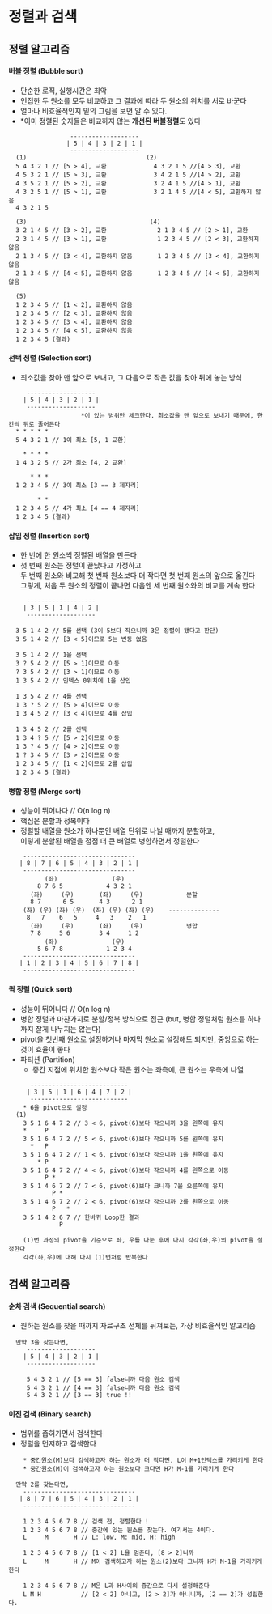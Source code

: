 # 정렬과 검색 

## 정렬 알고리즘
#### 버블 정렬 (Bubble sort)
  - 단순한 로직, 실행시간은 최악
  - 인접한 두 원소를 모두 비교하고 그 결과에 따라 두 원소의 위치를 서로 바꾼다
  - 얼마나 비효율적인지 밑의 그림을 보면 알 수 있다.
  - *이미 정렬된 숫자들은 비교하지 않는 **개선된 버블정렬**도 있다
```
                 -------------------
                | 5 | 4 | 3 | 2 | 1 |
                 -------------------
  (1)                                 (2)
  5 4 3 2 1 // [5 > 4], 교환             4 3 2 1 5 //[4 > 3], 교환
  4 5 3 2 1 // [5 > 3], 교환             3 4 2 1 5 //[4 > 2], 교환
  4 3 5 2 1 // [5 > 2], 교환             3 2 4 1 5 //[4 > 1], 교환
  4 3 2 5 1 // [5 > 1], 교환             3 2 1 4 5 //[4 < 5], 교환하지 않음
  4 3 2 1 5
  
  (3)                                  (4)
  3 2 1 4 5 // [3 > 2], 교환              2 1 3 4 5 // [2 > 1], 교환
  2 3 1 4 5 // [3 > 1], 교환              1 2 3 4 5 // [2 < 3], 교환하지 않음
  2 1 3 4 5 // [3 < 4], 교환하지 않음       1 2 3 4 5 // [3 < 4], 교환하지 않음
  2 1 3 4 5 // [4 < 5], 교환하지 않음       1 2 3 4 5 // [4 < 5], 교환하지 않음

  (5)
  1 2 3 4 5 // [1 < 2], 교환하지 않음
  1 2 3 4 5 // [2 < 3], 교환하지 않음
  1 2 3 4 5 // [3 < 4], 교환하지 않음
  1 2 3 4 5 // [4 < 5], 교환하지 않음
  1 2 3 4 5 (결과)
```

#### 선택 정렬 (Selection sort)
  - 최소값을 찾아 맨 앞으로 보내고, 그 다음으로 작은 값을 찾아 뒤에 놓는 방식
```
     -------------------
    | 5 | 4 | 3 | 2 | 1 |
     -------------------
     				*이 있는 범위만 체크한다. 최소값을 맨 앞으로 보내기 때문에, 한 칸씩 뒤로 줄어든다
  * * * * *
  5 4 3 2 1 // 1이 최소 [5, 1 교환]

    * * * *
  1 4 3 2 5 // 2가 최소 [4, 2 교환]

      * * *  
  1 2 3 4 5 // 3이 최소 [3 == 3 제자리] 

        * *
  1 2 3 4 5 // 4가 최소 [4 == 4 제자리]
  1 2 3 4 5 (결과)
```

#### 삽입 정렬 (Insertion sort)
  - 한 번에 한 원소씩 정렬된 배열을 만든다
  - 첫 번째 원소는 정렬이 끝났다고 가정하고  
    두 번째 원소와 비교해 첫 번째 원소보다 더 작다면 첫 번째 원소의 앞으로 옮긴다  
    그렇게, 처음 두 원소의 정렬이 끝나면 다음엔 세 번째 원소와의 비교를 계속 한다  
```
     -------------------
    | 3 | 5 | 1 | 4 | 2 |
     -------------------

  3 5 1 4 2 // 5를 선택 (3이 5보다 작으니까 3은 정렬이 됐다고 판단)
  3 5 1 4 2 // [3 < 5]이므로 5는 변동 없음

  3 5 1 4 2 // 1을 선택
  3 ? 5 4 2 // [5 > 1]이므로 이동
  ? 3 5 4 2 // [3 > 1]이므로 이동
  1 3 5 4 2 // 인덱스 0위치에 1을 삽입

  1 3 5 4 2 // 4를 선택
  1 3 ? 5 2 // [5 > 4]이므로 이동
  1 3 4 5 2 // [3 < 4]이므로 4를 삽입

  1 3 4 5 2 // 2를 선택
  1 3 4 ? 5 // [5 > 2]이므로 이동
  1 3 ? 4 5 // [4 > 2]이므로 이동
  1 ? 3 4 5 // [3 > 2]이므로 이동
  1 2 3 4 5 // [1 < 2]이므로 2를 삽입
  1 2 3 4 5 (결과)
```

#### 병합 정렬 (Merge sort)
  - 성능이 뛰어나다 // O(n log n)
  - 핵심은 분할과 정복이다
  - 정렬할 배열을 원소가 하나뿐인 배열 단위로 나뉠 때까지 분할하고,  
    이렇게 분할된 배열을 점점 더 큰 배열로 병합하면서 정렬한다
```
    -------------------------------
   | 8 | 7 | 6 | 5 | 4 | 3 | 2 | 1 | 
    -------------------------------
          (좌)               (우)
        8 7 6 5            4 3 2 1                
      (좌)     (우)       (좌)     (우)            분할
      8 7      6 5       4 3      2 1
    (좌) (우) (좌) (우)  (좌) (우) (좌) (우)    --------------
     8   7    6   5     4   3    2   1 
      (좌)     (우)       (좌)     (우)            병합
      7 8     5 6        3 4     1 2             
          (좌)               (우)
        5 6 7 8            1 2 3 4
    -------------------------------
   | 1 | 2 | 3 | 4 | 5 | 6 | 7 | 8 | 
    -------------------------------       
```

#### 퀵 정렬 (Quick sort)
  - 성능이 뛰어나다 // O(n log n)
  - 병합 정렬과 마찬가지로 분할/정복 방식으로 접근 (but, 병합 정렬처럼 원소를 하나까지 잘게 나누지는 않는다)
  - pivot을 첫번째 원소로 설정하거나 마지막 원소로 설정해도 되지만, 중앙으로 하는 것이 효율이 좋다
  - 파티션 (Partition)
    - 중간 지점에 위치한 원소보다 작은 원소는 좌측에, 큰 원소는 우측에 나열
```
      ---------------------------
     | 3 | 5 | 1 | 6 | 4 | 7 | 2 |
      ---------------------------
    * 6을 pivot으로 설정
  (1)
    3 5 1 6 4 7 2 // 3 < 6, pivot(6)보다 작으니까 3을 왼쪽에 유지
    *     P   
    3 5 1 6 4 7 2 // 5 < 6, pivot(6)보다 작으니까 5를 왼쪽에 유지
      *   P   
    3 5 1 6 4 7 2 // 1 < 6, pivot(6)보다 작으니까 1을 왼쪽에 유지
        * P   
    3 5 1 6 4 7 2 // 4 < 6, pivot(6)보다 작으니까 4를 왼쪽으로 이동
          P *  
    3 5 1 4 6 7 2 // 7 < 6, pivot(6)보다 크니까 7을 오른쪽에 유지
            P *  
    3 5 1 4 6 7 2 // 2 < 6, pivot(6)보다 작으니까 2를 왼쪽으로 이동
            P   * 
    3 5 1 4 2 6 7 // 한바퀴 Loop한 결과
              P

    (1)번 과정의 pivot을 기준으로 좌, 우를 나눈 후에 다시 각각(좌,우)의 pivot을 설정한다
    각각(좌,우)에 대해 다시 (1)번처럼 반복한다 
```

## 검색 알고리즘
#### 순차 검색 (Sequential search)
  - 원하는 원소를 찾을 때까지 자료구조 전체를 뒤져보는, 가장 비효율적인 알고리즘
```
  만약 3을 찾는다면,
     -------------------
    | 5 | 4 | 3 | 2 | 1 |
     -------------------

     5 4 3 2 1 // [5 == 3] false니까 다음 원소 검색
     5 4 3 2 1 // [4 == 3] false니까 다음 원소 검색
     5 4 3 2 1 // [3 == 3] true !!
```

#### 이진 검색 (Binary search)
  - 범위를 좁혀가면서 검색한다
  - 정렬을 먼저하고 검색한다
```
    * 중간원소(M)보다 검색하고자 하는 원소가 더 작다면, L이 M+1인덱스를 가리키게 한다
    * 중간원소(M)이 검색하고자 하는 원소보다 크다면 H가 M-1를 가리키게 한다

  만약 2를 찾는다면,
    -------------------------------
   | 8 | 7 | 6 | 5 | 4 | 3 | 2 | 1 |  
    -------------------------------

    1 2 3 4 5 6 7 8 // 검색 전, 정렬한다 !
    1 2 3 4 5 6 7 8 // 중간에 있는 원소를 찾는다. 여기서는 4이다.
    L     M       H // L: low, M: mid, H: high

    1 2 3 4 5 6 7 8 // [1 < 2] L을 멈춘다, [8 > 2]니까
    L     M       H // M이 검색하고자 하는 원소(2)보다 크니까 H가 M-1을 가리키게 한다

    1 2 3 4 5 6 7 8 // M은 L과 H사이의 중간으로 다시 설정해준다
    L M H           // [2 < 2] 아니고, [2 > 2]가 아니니까, [2 == 2]가 성립한다.

```